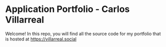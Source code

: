 # Application Portfolio - Carlos Villarreal
Welcome! In this repo, you will find all the source code for my portfolio that is
hosted at https://villarreal.social